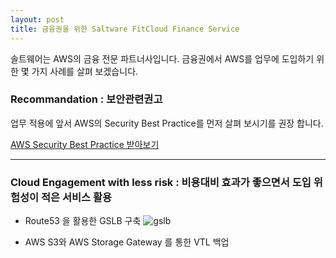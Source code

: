 ```yaml
---
layout: post
title: 금융권을 위한 Saltware FitCloud Finance Service
---
```


솔트웨어는 AWS의 금융 전문 파트너사입니다. 
금융권에서 AWS를 업무에 도입하기 위한 몇 가지 사례를 살펴 보겠습니다.

### Recommandation : 보안관련권고

업무 적용에 앞서 AWS의 Security Best Practice를 먼저 살펴 보시기를 권장 합니다.

[AWS Security Best Practice 받아보기](https://d0.awsstatic.com/whitepapers/Security/AWS_Security_Best_Practices.pdf)

***

### Cloud Engagement with less risk : 비용대비 효과가 좋으면서 도입 위험성이 적은 서비스 활용
- Route53 을 활용한 GSLB 구축
![gslb](https://user-images.githubusercontent.com/29446742/28563273-64b2c25c-7160-11e7-8e91-8fc25217bf59.png)

- AWS S3와 AWS Storage Gateway 를 통한 VTL 백업
